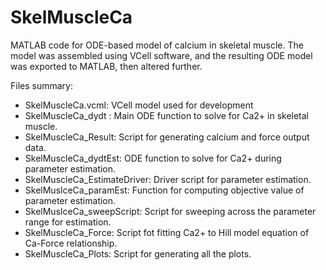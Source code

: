 # SkelMuscleCa
MATLAB code for ODE-based model of calcium in skeletal muscle. The model was assembled using VCell software, and the resulting ODE model was exported to MATLAB, then altered further.

Files summary:
- SkelMuscleCa.vcml: VCell model used for development
- SkelMuscleCa_dydt : Main ODE function to solve for Ca2+ in skeletal muscle.
- SkelMuscleCa_Result: Script for generating calcium and force output data. 
- SkelMuscleCa_dydtEst: ODE function to solve for Ca2+ during parameter estimation.
- SkelMuscleCa_EstimateDriver: Driver script for parameter estimation.
- SkelMuslceCa_paramEst: Function for computing objective value of parameter estimation.
- SkelMuslceCa_sweepScript: Script for sweeping across the parameter range for estimation.
- SkelMuscleCa_Force: Script fot fitting Ca2+ to Hill model equation of Ca-Force relationship.
- SkelMuscleCa_Plots: Script for generating all the plots.
